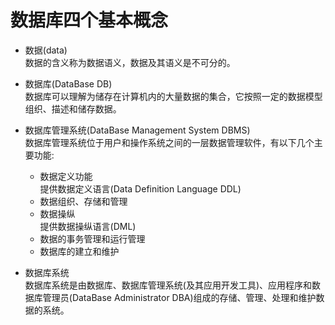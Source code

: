 # 数据库四个基本概念   

* 数据(data)     
数据的含义称为数据语义，数据及其语义是不可分的。   
* 数据库(DataBase DB)   
数据库可以理解为储存在计算机内的大量数据的集合，它按照一定的数据模型组织、描述和储存数据。   
* 数据库管理系统(DataBase Management System DBMS)    
数据库管理系统位于用户和操作系统之间的一层数据管理软件，有以下几个主要功能:     
  * 数据定义功能   
 提供数据定义语言(Data Definition Language DDL)    
  * 数据组织、存储和管理    
  * 数据操纵   
  提供数据操纵语言(DML)      
  * 数据的事务管理和运行管理     
  * 数据库的建立和维护    

* 数据库系统    
数据库系统是由数据库、数据库管理系统(及其应用开发工具)、应用程序和数据库管理员(DataBase Administrator DBA)组成的存储、管理、处理和维护数据的系统。       


